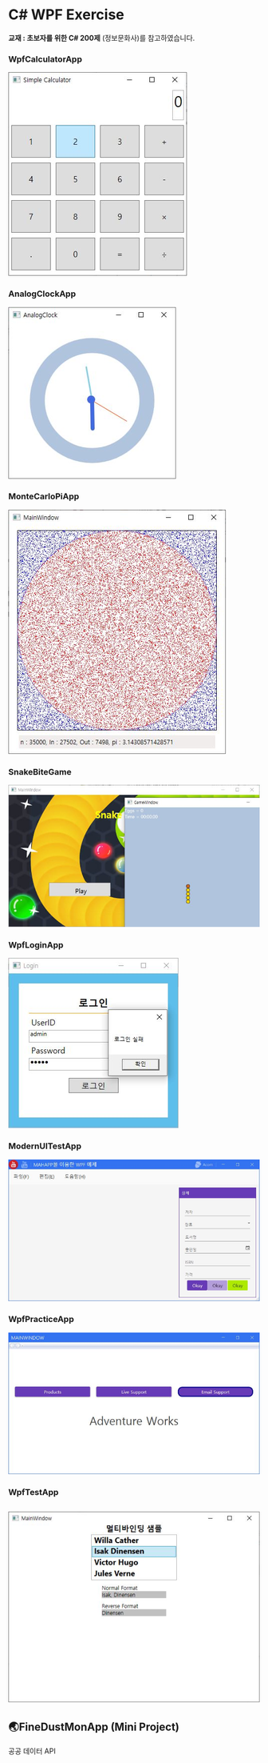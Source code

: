 # C# WPF Exercise

__교재 : 초보자를 위한 C# 200제__ (정보문화사)를 참고하였습니다.</br>

### WpfCalculatorApp
![WpfCalculatorApp](images/WpfCalculatorApp.JPG)
### AnalogClockApp
![AnalogClockApp](images/AnalogClockApp.JPG)
### MonteCarloPiApp
![MonteCarloPiApp](images/MonteCarloPiApp.JPG)
### SnakeBiteGame
![SnakeBiteGame](images/SnakeBiteGame.JPG)

### WpfLoginApp
![WpfLoginApp](images/WpfLoginApp.JPG)
### ModernUITestApp
![ModernUITestApp](images/ModernUITestApp.JPG)
### WpfPracticeApp
![WpfPracticeApp](images/WpfPracticeApp.JPG)
### WpfTestApp
![WpfTestApp](images/WpfTestApp.JPG)
------------------------
## 🌏FineDustMonApp (Mini Project)
공공 데이터 API
